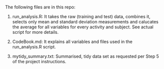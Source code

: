 The following files are in this repo: 

1) run_analysis.R:
   It takes the raw (training and test) data, combines it, selects only mean and standard deviation measurements and calucates the average for all variables for every activity and subject. See actual script for more details.

2) CodeBook.md:
   It explains all variables and files used in the run_analysis.R script.

3) mytidy_summary.txt:
   Summarised, tidy data set as requested per Step 5 of the project instructions. 


